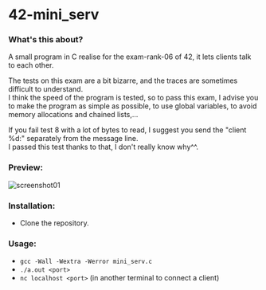 # 42-mini_serv

### What's this about?
A small program in C realise for the exam-rank-06 of 42, it lets clients talk to each other.

The tests on this exam are a bit bizarre, and the traces are sometimes difficult to understand.  
I think the speed of the program is tested, so to pass this exam, I advise you to make the program as simple as possible, to use global variables, to avoid memory allocations and chained lists,...  

If you fail test 8 with a lot of bytes to read, I suggest you send the "client %d:" separately from the message line.  
I passed this test thanks to that, I don't really know why^^.

### Preview:
![screenshot01](https://i.imgur.com/PWq3wb8.png)

### Installation:
- Clone the repository.

### Usage:
- ```gcc -Wall -Wextra -Werror mini_serv.c```  
- ```./a.out <port>```
- ```nc localhost <port>``` (in another terminal to connect a client)
